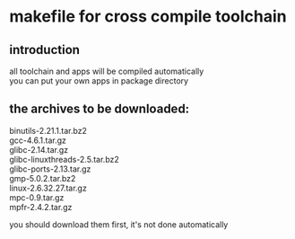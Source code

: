 makefile for cross compile toolchain
====================================

introduction
------------

all toolchain and apps will be compiled automatically  
you can put your own apps in package directory

the archives to be downloaded:
------------------------------

binutils-2.21.1.tar.bz2  
gcc-4.6.1.tar.gz  
glibc-2.14.tar.gz  
glibc-linuxthreads-2.5.tar.bz2  
glibc-ports-2.13.tar.gz  
gmp-5.0.2.tar.bz2  
linux-2.6.32.27.tar.gz  
mpc-0.9.tar.gz  
mpfr-2.4.2.tar.gz  

you should download them first, it's not done automatically
